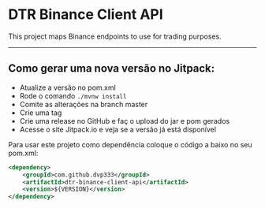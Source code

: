 # DTR Binance Client API
This project maps Binance endpoints to use for trading purposes.



---

## Como gerar uma nova versão no Jitpack:

* Atualize a versão no pom.xml
* Rode o comando <code>./mvnw install</code>
* Comite as alterações na branch master
* Crie uma tag
* Crie uma release no GitHub e faç o upload do jar e pom gerados
* Acesse o site Jitpack.io e veja se a versão já está disponível


Para usar este projeto como dependência coloque o código a baixo no seu pom.xml:
````XML
<dependency>
    <groupId>com.github.dvp333</groupId>
    <artifactId>dtr-binance-client-api</artifactId>
    <version>${VERSION}</version>
</dependency>

